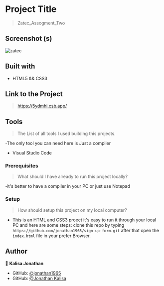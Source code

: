 # Project Title
> Zatec_Assogment_Two

## Screenshot (s)
![zatec](https://user-images.githubusercontent.com/57622276/154853693-bb56a5e9-f746-4d9e-a4d7-e29f7cb39712.png)


## Built with

- HTML5 && CSS3
## Link to the Project

> https://5ydmhi.csb.app/

## Tools
> The List of all tools I used building this projects.

  -The only tool you can need here is Just a  compiler

  * Visual Studio Code

### Prerequisites

> What should I have already to run this project locally?
  
  -it's better to have a compiler in your PC or just use Notepad 

### Setup
> How should setup this project on my local computer?

  - This is an HTML and CSS3 proect it's easy to run it through your local PC and here are some steps:
	clone this repo by typing `https://github.com/jonathan1965/sign-up-form.git` after that open the `index.html` file in your prefer Browser.

## Author 
👤 **Kalisa Jonathan**

- GitHub: [@jonathan1965](https://github.com/jonathan1965)
- GitHub: [@Jonathan Kalisa](https://www.linkedin.com/in/jonathan-kalisa/)
